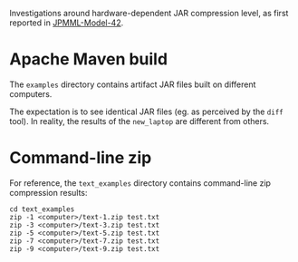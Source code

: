Investigations around hardware-dependent JAR compression level, as first reported in [JPMML-Model-42](https://github.com/jpmml/jpmml-model/issues/42).

# Apache Maven build #

The `examples` directory contains artifact JAR files built on different computers.

The expectation is to see identical JAR files (eg. as perceived by the `diff` tool).
In reality, the results of the `new_laptop` are different from others.

# Command-line zip #

For reference, the `text_examples` directory contains command-line zip compression results:

```
cd text_examples
zip -1 <computer>/text-1.zip test.txt
zip -3 <computer>/text-3.zip test.txt
zip -5 <computer>/text-5.zip test.txt
zip -7 <computer>/text-7.zip test.txt
zip -9 <computer>/text-9.zip test.txt
```